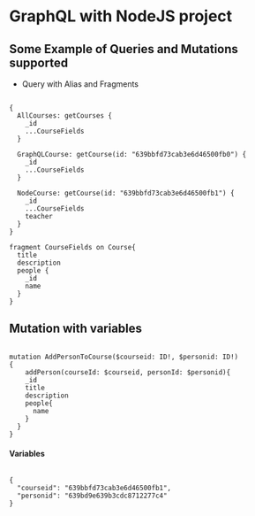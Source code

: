 # GraphQL with NodeJS project

## Some Example of Queries and Mutations supported
+ Query with Alias and Fragments
<pre><code>
{
  AllCourses: getCourses {
    _id
    ...CourseFields
  }
  
  GraphQLCourse: getCourse(id: "639bbfd73cab3e6d46500fb0") {
    _id
    ...CourseFields
  }
  
  NodeCourse: getCourse(id: "639bbfd73cab3e6d46500fb1") {
    _id
    ...CourseFields
    teacher
  }
}

fragment CourseFields on Course{
  title
  description
  people {
    _id
    name
  }
}
</code></pre>

## Mutation with variables
<pre><code>
mutation AddPersonToCourse($courseid: ID!, $personid: ID!)
{
	addPerson(courseId: $courseid, personId: $personid){
    _id
    title
    description
    people{
      name
    }
  }
}
</code></pre>
#### Variables
<pre><code>
{
  "courseid": "639bbfd73cab3e6d46500fb1",
  "personid": "639bd9e639b3cdc8712277c4"
}
</code></pre>




